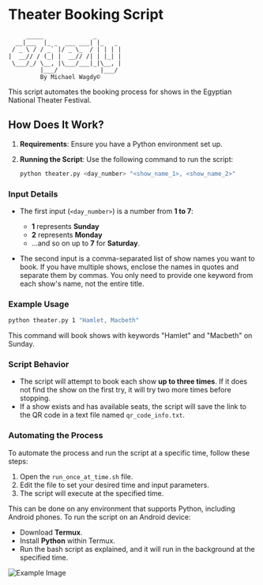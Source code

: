 # Theater Booking Script
```
     _____              _       
  __|___  |_ _  ___ ___| |_   _ 
 / _ \ / / _` |/ _ \_  / | | | |
|  __// / (_| |  __// /| | |_| |
 \___/_/ \__, |\___/___|_|\__, |
         |___/            |___/ 
         By Michael Wagdy©
```
This script automates the booking process for shows in the Egyptian National Theater Festival.

## How Does It Work?

1. **Requirements**: Ensure you have a Python environment set up.
2. **Running the Script**: Use the following command to run the script:

   ```bash
   python theater.py <day_number> "<show_name_1>, <show_name_2>"

### Input Details

- The first input (`<day_number>`) is a number from **1 to 7**:
  - **1** represents **Sunday**
  - **2** represents **Monday**
  - …and so on up to **7** for **Saturday**.

- The second input is a comma-separated list of show names you want to book. If you have multiple shows, enclose the names in quotes and separate them by commas. You only need to provide one keyword from each show's name, not the entire title.
### Example Usage

  ```bash
python theater.py 1 "Hamlet, Macbeth"
```
This command will book shows with keywords "Hamlet" and "Macbeth" on Sunday.
### Script Behavior

- The script will attempt to book each show **up to three times**. If it does not find the show on the first try, it will try two more times before stopping.
- If a show exists and has available seats, the script will save the link to the QR code in a text file named `qr_code_info.txt`.

### Automating the Process

To automate the process and run the script at a specific time, follow these steps:

1. Open the `run_once_at_time.sh` file.
2. Edit the file to set your desired time and input parameters.
3. The script will execute at the specified time.

This can be done on any environment that supports Python, including Android phones. To run the script on an Android device:
- Download **Termux**.
- Install **Python** within Termux.
- Run the bash script as explained, and it will run in the background at the specified time.

![Example Image]()


